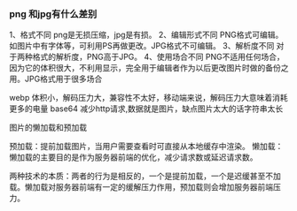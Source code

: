 ### png 和jpg有什么差别
1、格式不同
png是无损压缩，jpg是有损。
2、编辑形式不同
PNG格式可编辑。如图片中有字体等，可利用PS再做更改。JPG格式不可编辑。
3、解析度不同
对于两种格式的解析度，PNG高于JPG。
4、使用场合不同
PNG不适用任何场合，因为它的体积很大，不利用显示，完全用于编辑者作为以后更改图片时做的备份之用。JPG格式用于很多场合

webp 体积小，解码压力大，兼容性不太好，移动端来说，解码压力大意味着消耗更多的电量
base64 减少http请求,数据就是图片，缺点图片太大的话字符串太长

图片的懒加载和预加载

预加载：提前加载图片，当用户需要查看时可直接从本地缓存中渲染。
懒加载：懒加载的主要目的是作为服务器前端的优化，减少请求数或延迟请求数。

两种技术的本质：两者的行为是相反的，一个是提前加载，一个是迟缓甚至不加载。懒加载对服务器前端有一定的缓解压力作用，预加载则会增加服务器前端压力。
